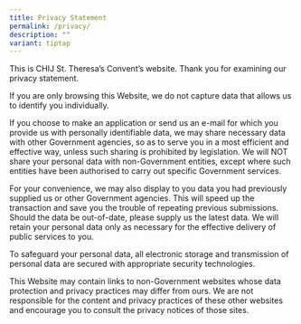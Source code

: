```yaml
---
title: Privacy Statement
permalink: /privacy/
description: ""
variant: tiptap
---
```

<p>This is CHIJ St. Theresa’s Convent’s website. Thank you for examining our privacy statement.</p>
<p>If you are only browsing this Website, we do not capture data that allows us to identify you individually.</p>
<p>If you choose to make an application or send us an e-mail for which you provide us with personally identifiable data, we may share necessary data with other Government agencies, so as to serve you in a most efficient and effective way, unless such sharing is prohibited by legislation. We will NOT share your personal data with non-Government entities, except where such entities have been authorised to carry out specific Government services.</p>
<p>For your convenience, we may also display to you data you had previously supplied us or other Government agencies. This will speed up the transaction and save you the trouble of repeating previous submissions. Should the data be out-of-date, please supply us the latest data. We will retain your personal data only as necessary for the effective delivery of public services to you.</p>
<p>To safeguard your personal data, all electronic storage and transmission of personal data are secured with appropriate security technologies.</p>
<p>This Website may contain links to non-Government websites whose data protection and privacy practices may differ from ours. We are not responsible for the content and privacy practices of these other websites and encourage you to consult the privacy notices of those sites.</p>